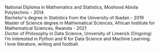 National Diploma in Mathematics and Statistics, Moshood Abiola Polytechnic - 2014 <br>
Bachelor's degree in Statistics from the University of Ibadan - 2019 <br>
Master of Science degree in Mathematical Sciences, African Institute for Mathematical Sciences, Rwanda - 2021 <br>
Doctor of Philosophy in Data Science, University of Limerick (Ongoing) <br>
I’m interested in Python and R for Data Science and Machine Learning. <br>
I love literature, writing and football.
